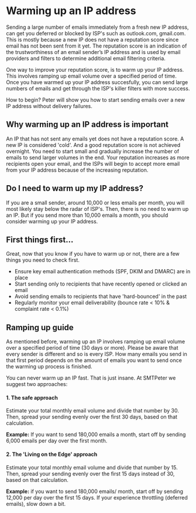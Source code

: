 # Warming up an IP address

Sending a large number of emails immediately from a fresh new IP address, can get you
deferred or blocked by ISP's such as outlook.com, gmail.com. This is mostly because a
new IP does not have a reputation score since email has not been sent from it yet.
The reputation score is an indication of the trustworthiness of an email sender’s IP
address and is used by email providers and filters to determine additional email
filtering criteria. 

One way to improve your reputation score, is to warm up your IP address. This involves ramping up
email volume over a specified period of time. Once you have warmed up your IP address
succesfully, you can send large numbers of emails and get through the ISP's killer
filters with more success.

How to begin? Peter will show you how to start sending emails over a new IP address
without delivery failures.

## Why warming up an IP address is important
An IP that has not sent any emails yet does not have a reputation score. A new IP is
considered 'cold'. And a good reputation score is not achieved overnight. You need to
start small and gradually increase the number of emails to send larger volumes in the end.
Your reputation increases as more recipients open your email, and the ISPs will begin to
accept more email from your IP address because of the increasing reputation.

## Do I need to warm up my IP address?
If you are a small sender, around 10,000 or less emails per month, you will most likely stay below
the radar of ISP's. Then, there is no need to warm up an IP. But if you send more than 10,000 emails a month,
you should consider warming up your IP address.

## First things first...
Great, now that you know if you have to warm up or not, there are a
few things you need to check first.

* Ensure key email authentication methods (SPF, DKIM and DMARC) are in place
* Start sending only to recipients that have recently opened or clicked an email
* Avoid sending emails to recipients that have 'hard-bounced' in the past
* Regularly monitor your email deliverability (bounce rate < 10% & complaint rate < 0.1%)

## Ramping up guide
As mentioned before, warming up an IP involves ramping up email volume over a specified period of time (30 days or more).
Please be aware that every sender is different and so is every ISP. How many emails you send in that
first period depends on the amount of emails you want to send once the warming up process is finished.

You can never warm up an IP fast. That is just insane. At SMTPeter we suggest two approaches:

#### 1. The safe approach
Estimate your total monthly email volume and divide that number by 30.
Then, spread your sending evenly over the first 30 days, based on that calculation.

__Example:__ If you want to send 180,000 emails a month, start off by sending
6,000 emails per day over the first month.

#### 2. The 'Living on the Edge' approach
Estimate your total monthly email volume and divide that number by 15. Then, spread your sending evenly over the first 15 days instead of 30, based on that calculation.

__Example:__ if you want to send 180,000 emails/ month, start off by sending 12,000 per day
over the first 15 days. If your experience throttling (deferred emails), slow down a bit.

